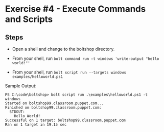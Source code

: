 # Exercise #4 - Execute Commands and Scripts

## Steps

- Open a shell and change to the boltshop directory.

- From your shell, run  `bolt command run –t windows 'write-output "hello world!"' `

- From your shell, run `bolt script run --targets windows examples/helloworld.ps1 `

Sample Output:

```
PS C:\code\boltshop> bolt script run .\examples\helloworld.ps1 -t windows
Started on boltshop99.classroom.puppet.com...
Finished on boltshop99.classroom.puppet.com:
  STDOUT:
    Hello World!
Successful on 1 target: boltshop99.classroom.puppet.com
Ran on 1 target in 19.15 sec
```
